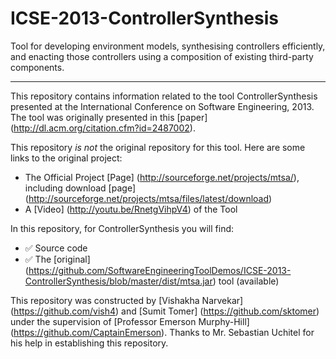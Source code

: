 # ICSE-2013-ControllerSynthesis
Tool for developing environment models, synthesising controllers efficiently, and enacting those controllers using a composition of existing third-party components.

***

This repository contains information related to the tool ControllerSynthesis presented at the International Conference on Software Engineering, 2013. The tool was originally presented in this [paper] (http://dl.acm.org/citation.cfm?id=2487002).

This repository _is not_ the original repository for this tool. Here are some links to the original project:
  - The Official Project [Page] (http://sourceforge.net/projects/mtsa/), including download [page] (http://sourceforge.net/projects/mtsa/files/latest/download)
  - A [Video] (http://youtu.be/RnetgVihpV4) of the Tool  

In this repository, for ControllerSynthesis you will find:
  - :white_check_mark: Source code
  - :white_check_mark: The [original] (https://github.com/SoftwareEngineeringToolDemos/ICSE-2013-ControllerSynthesis/blob/master/dist/mtsa.jar) tool (available)

This repository was constructed by [Vishakha Narvekar] (https://github.com/vish4) and [Sumit Tomer] (https://github.com/sktomer) under the supervision of [Professor Emerson Murphy-Hill] (https://github.com/CaptainEmerson). Thanks to Mr. Sebastian Uchitel for his help in establishing this repository.
